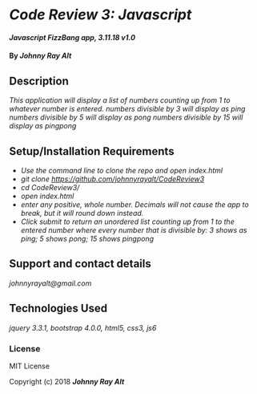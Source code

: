 # _Code Review 3: Javascript_

#### _Javascript FizzBang app, 3.11.18 v1.0_

#### By _**Johnny Ray Alt**_

## Description

_This application will display a list of numbers counting up from 1 to whatever number is entered._
_numbers divisible by 3 will display as ping_
_numbers divisible by 5 will display as pong_
_numbers divisible by 15 will display as pingpong_

## Setup/Installation Requirements

* _Use the command line to clone the repo and open index.html_
* _git clone https://github.com/johnnyrayalt/CodeReview3_
* _cd CodeReview3/_
* _open index.html_
* _enter any positive, whole number. Decimals will not cause the app to break, but it will round down instead._
* _Click submit to return an unordered list counting up from 1 to the entered number where every number that is divisible by: 3 shows as ping; 5 shows pong; 15 shows pingpong_


## Support and contact details

_johnnyrayalt@gmail.com_

## Technologies Used

_jquery 3.3.1, bootstrap 4.0.0, html5, css3, js6_

### License

MIT License

Copyright (c) 2018 **_Johnny Ray Alt_**
